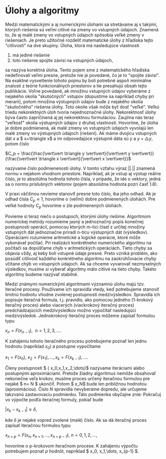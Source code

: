 # Úlohy a algoritmy

Medzi matematickými a aj numerickými úlohami sa stretávame aj s takými, ktorých riešenia sú veľmi citlivé na zmeny vo vstupných údajoch. Znamená to, že aj malé zmeny vo vstupných údajoch spôsobia veľké zmeny v riešeniach. Je preto užitočné rozdeliť matematické úlohy z hľadiska tejto "citlivosti" na dve skupiny.
Úloha, ktorá má nasledujúce vlastnosti

1) má jediné riešenie
2) toto riešenie spojite závisí na vstupných údajoch,

sa nazýva korektná úloha.
Tento pojem sme z matematického hľadiska nedefinovali veľmi presne, pretože nie je povedané, čo je to "spojite závisí". Na exaktné vysvetlenie tohoto pojmu by boli potrebné aspoň minimálne znalosti z teórie funkcionálnych priestorov a tie presahujú obsah tejto publikácie. Voľne povedané, ak množinu vstupných údajov vyberáme z nejakého okolia "skutočných" vstupov (dopustíme sa napríklad chyby pri meraní), potom množina výstupných údajov bude z nejakého okolia "skutočného" riešenia úlohy. Toto okolie však môže byť dosť "veľké".
Veľkú triedu nekorektných úloh tvoria nejednoznačné úlohy. Nekorektnosť úlohy býva často zapríčinená aj jej nekorektnou formuláciou.
Zaujíma nás teraz "veľkosť" okolia výstupných údajov z druhej vlastnosti.
Hovoríme, že úloha je dobre podmienená, ak malé zmeny vo vstupných údajoch vyvolajú len malé zmeny vo výstupných údajoch (riešení). Ak máme dvojicu vstupných dát $x$ a $ x+\triangle x$ a im odpovedajúce výstupné dáta sú $y$ a $y+\triangle y$, potom číslo

$C_p = \frac{\frac{\vert\vert \triangle y \vert\vert}{\vert\vert y \vert\vert}}{\frac{\vert\vert \triangle x \vert\vert}{\vert\vert x \vert\vert}}$

nazývame číslo podmienenosti úlohy. V tomto vzťahu výraz $\vert\vert.\vert\vert$ znamená normu v nejakom vhodnom priestore. Napríklad, ak je vstup aj výstup reálne číslo, je to absolútna hodnota tohoto čísla, v prípade, že ide o vektory, jedná sa o normu príslušných vektorov (pojem absolútna hodnota pozri časť 1.8).

V praxi väčšinou nevieme stanoviť presne toto číslo, iba jeho odhad. Ak je odhad čísla $C_p \approx 1$, hovoríme o (veľmi) dobre podmienených úlohách. Pre veľké hodnoty $C_p$ hovoríme o zle podmienených úlohách.

Povieme si teraz niečo o postupoch, ktorými úlohy riešime. Algoritmom numerickej metódy rozumieme jasný a jednoznačný popis konečnej postupnosti operácií, pomocou ktorých m-tici čísel z určitej množiny vstupných dát jednoznačne priradí n-ticu výstupných dát (výsledkov). Operáciami rozumieme aritmetické a logické operácie, ktoré môže vykonávať počítač.
Pri realizácii konkrétneho numerického algoritmu na počítači sa dopúšťame chýb v aritmetických operáciách. Tieto chyby sa objavia vždy, aj keby boli vstupné údaje presné. Preto vzniká problém, ako posúdiť citlivosť každého konkrétneho algoritmu na zaokrúhľovacie chyby včítane chýb vo vstupných údajoch. Ak sa chceme vyvarovať nezmyselných výsledkov, musíme si vyberať algoritmy málo citlivé na tieto chyby. Takéto algoritmy budeme nazývať stabilné.

Medzi známymi numerickými algoritmami významnú úlohu majú tzv. iteračné procesy. Používame ich spravidla vtedy, keď potrebujeme stanoviť limitnú hodnotu vhodne zvolenej postupnosti medzivýsledkov. Spravidla ich popisuje iteračná formula, t.j. pravidlo, ako pomocou jedného (1-krokový iteračný proces) alebo viacerých (viackrokový iteračný proces) predchádzajúcich medzivýsledkov možno vypočítať nasledujúci medzivýsledok. Jednokrokový iteračný proces môžeme zapísať formulou typu

$x_n =F(x_{n-1}),\ \ n=1,2,3,\dots.$

K zahájeniu tohoto iteračného procesu potrebujeme poznať len jednu hodnotu (napríklad $x_0$) a postupne vypočítame

$x_1=F(x_0),\ x_2=F(x_1),\dots , x_k=F(x_{k-1}),\dots.$

Členy postupnosti $ \{ x_0,x_1,x_2,\dots\}$ nazývame iteráciami alebo postupnými aproximáciami. Pretože žiadny algoritmus nemôže obsahovať nekonečne veľa krokov, musíme proces určený iteračnou formulou pre nejaké $ n= N $ ukončiť. Potom $ x_N$ bude len približnou hodnotou (aproximáciou). Číslo $N$ spravidla nevyberáme dopredu, ale určujeme takzvanú zastavovaciu podmienku. Táto podmienka obyčajne znie: Pokračuj vo výpočte podľa iteračnej formuly, pokiaľ bude

$\vert x_k-x_{k-1}\vert \geq \delta,$

kde $\delta$ je nejaké vopred zvolené (malé) číslo.
Ak sa dá iteračný proces zapísať iteračnou formulou typu

$x_{n+p} =F(x_n, x_{n+1},\dots,x_{n+p-1}),\ n=0,1,2,\dots,$

hovoríme o p-krokovom iteračnom procese. K zahájeniu výpočtu potrebujem poznať $p$ hodnôt, napríklad $ x_0, x_1,\dots, x_{p-1} $.
